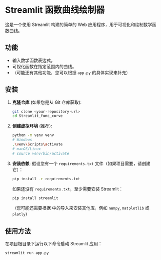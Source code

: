# Streamlit 函数曲线绘制器

这是一个使用 Streamlit 构建的简单的 Web 应用程序，用于可视化和绘制数学函数曲线。

## 功能

*   输入数学函数表达式。
*   可视化函数在指定范围内的曲线。
*   （可能还有其他功能，您可以根据 `app.py` 的具体实现来补充）

## 安装

1.  **克隆仓库** (如果您是从 Git 仓库获取):
    ```bash
    git clone <your-repository-url>
    cd Streamlit_func_curve
    ```
2.  **创建虚拟环境** (推荐):
    ```bash
    python -m venv venv
    # Windows
    .\venv\Scripts\activate
    # macOS/Linux
    # source venv/bin/activate
    ```
3.  **安装依赖**:
    假设您有一个 `requirements.txt` 文件（如果项目需要，请创建它）：
    ```bash
    pip install -r requirements.txt
    ```
    如果还没有 `requirements.txt`，至少需要安装 Streamlit：
    ```bash
    pip install streamlit
    ```
    （您可能还需要根据 <mcfile name="app.py" path="d:\Gitee\Streamlit_func_curve\app.py"></mcfile> 中的导入来安装其他库，例如 `numpy`, `matplotlib` 或 `plotly`）

## 使用方法

在项目根目录下运行以下命令启动 Streamlit 应用：

```bash
streamlit run app.py